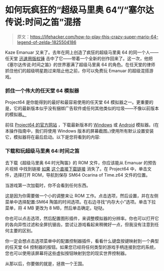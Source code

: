 # 如何玩疯狂的“超级马里奥 64”/“塞尔达传说:时间之笛”混搭

> 原文：<https://lifehacker.com/how-to-play-this-crazy-super-mario-64-legend-of-zelda-1825504186>

Kaze Emanuar 又来了。去年在网上创造了疯狂的超级马里奥 64 的同一个人——任天堂 [迅速用版权锤](https://kotaku.com/nintendo-files-copyright-strikes-against-super-mario-64-1818580029) 击中了它——带着一个全新的创作回来了。这一次，他把《塞尔达传说:时间之笛》的世界塞满了超级马里奥 64 的角色。在任天堂的律师抓住他们的超级明星跑过来阻止他之前，你可以免费玩 Emanuar 的超级混搭游戏。



### 抓住一个伟大的任天堂 64 模拟器

Project64 是你能得到的最好和最容易使用的任天堂 64 模拟器之一。更重要的是，它的最新版本似乎没有捆绑广告软件或任何其他类似的垃圾——不像以前版本的模拟器[。](https://lifehacker.com/the-best-nintendo-64-emulator-for-windows-1749479005)

前往 [Project64 的官方网站](https://www.pj64-emu.com/) ，下载最新版本的 [Windows](https://www.pj64-emu.com/download/project64-latest) 或 [Android](https://play.google.com/store/apps/details?id=emu.project64&hl=en) 模拟器。(在本操作指南中，我们将使用 Windows 版本的屏幕截图。)使用所有默认设置安装它，模拟器将在最后启动。以下是您将看到的内容:

### 下载和玩超级马里奥 64:时间之笛

去下载《超级马里奥 64:时光陶笛》的 ROM 文件，你应该能从 Emanuar 的预告片视频 中找到链接 [如果](https://www.youtube.com/watch?v=p1vvuQ5kVB0) [这个直接下载链接](https://www.youtube.com/redirect?redir_token=Af0Zf0exbN4Onzt-L-1De2ALoKl8MTUyNDY3NDQ5OEAxNTI0NTg4MDk4&event=video_description&v=p1vvuQ5kVB0&q=https%3A%2F%2Fdrive.google.com%2Ffile%2Fd%2F1ZOcqkXzv2u1RE0LEpXUbBNPLZqTEr3cp%2Fview%3Fusp%3Dsharing) 消失了。在 Project64 中，单击文件，选择打开 ROM，导航到保存 SM64 Ocarina of Time.z64 文件的位置。

当游戏第一次加载时，你不会看到任何东西。

这是因为你需要做一个小的调整来让 ROM 工作。点击选项，然后设置，并在左侧菜单中选择配置:SM64 陶笛的时间选项。在右边寻找“内存大小”选项。单击下拉菜单，将 4 MB 更改为 8 MB，然后单击确定。哒哒。

你也可以点击选项，然后配置图形插件，来调整模拟器的分辨率。你也可以打开它的各向异性过滤和全屏抗锯齿，尝试让游戏看起来稍微好一点，但我没有注意到任何主要的区别。

你一定会想点击选项菜单中的配置控制器插件，看看什么键盘按键映射到一个典型的任天堂 64 控制器的按钮。如果您已经将任何类型的游戏手柄连接到您的系统，您也可以使用该屏幕将这些虚拟按钮映射到您的现实世界控制器。

从那以后，你要做的就是，拯救一个王国。